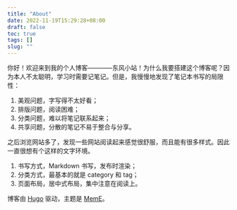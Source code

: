 ```yaml
---
title: "About"
date: 2022-11-19T15:29:28+08:00
draft: false
toc: true
tags: [] 
slug: ""
---
```


你好！欢迎来到我的个人博客————东风小站！为什么我要搭建这个博客呢？因为本人不太聪明，学习时需要记笔记。但是，我慢慢地发现了笔记本书写的局限性：

1. 美观问题，字写得不太好看；
2. 排版问题，阅读困难；
3. 分类问题，难以将笔记联系起来；
4. 共享问题，分散的笔记不易于整合与分享。

之后浏览网站多了，发现一些网站阅读起来感觉很舒服，而且能有很多样式。因此一直很想有个这样的文字环境。

1. 书写方式，Markdown 书写，发布时渲染；
2. 分类方式，最基本的就是 category 和 tag；
3. 页面布局，居中式布局，集中注意在阅读上。


博客由 [Hugo](https://gohugo.io/) 驱动，主题是 [MemE](https://github.com/reuixiy/hugo-theme-meme)。